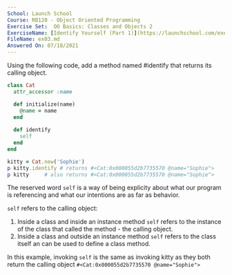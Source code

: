 ```yaml
---
School: Launch School  
Course: RB120 - Object Oriented Programming  
Exercise Set:  OO Basics: Classes and Objects 2  
ExerciseName: [Identify Yourself (Part 1)](https://launchschool.com/exercises/09447cd6)  
FileName: ex03.md  
Answered On: 07/18/2021  
---
```


Using the following code, add a method named #identify that returns its calling object.

```ruby
class Cat
  attr_accessor :name

  def initialize(name)
    @name = name
  end
  
  def identify
    self
  end
end

kitty = Cat.new('Sophie')
p kitty.identify # returns #<Cat:0x000055d2b7735570 @name="Sophie">
p kitty     # also returns #<Cat:0x000055d2b7735570 @name="Sophie">
```

The reserved word `self` is a way of being explicity about what our program is referencing and what our intentions are as far as behavior.

`self` refers to the calling object:

1. Inside a class and inside an instance method `self` refers to the instance of the class that called the method - the calling object.
2. Inside a class and outside an instance method `self` refers to the class itself an can be used to define a class method.

In this example, invoking `self` is the same as invoking kitty as they both return the calling object `#<Cat:0x000055d2b7735570 @name="Sophie">`